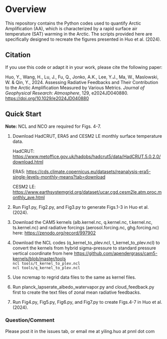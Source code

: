# Overview

This repository contains the Python codes used to quantify Arctic Amplification (AA), which is characterized by a rapid surface air temperature (SAT) warming in the Arctic. The scripts provided here are specifically designed to recreate the figures presented in Huo et al. (2024).

## Citation
If you use this code or adapt it in your work, please cite the following paper:

Huo, Y., Wang, H., Lu, J., Fu, Q., Jonko, A.K., Lee, Y.J., Ma, W., Maslowski, W. & Qin, Y., 2024. Assessing Radiative Feedbacks and Their Contribution to the Arctic Amplification Measured by Various Metrics. *Journal of Geophysical Research: Atmosphere*, 129, e2024JD040880. https://doi.org/10.1029/e2024JD040880

## Quick Start
**Note:** NCL and NCO are required for Figs. 4-7.
1. Download HadCRUT, ERA5 and CESM2 LE monthly surface temperature data.

   HadCRUT: https://www.metoffice.gov.uk/hadobs/hadcrut5/data/HadCRUT.5.0.2.0/download.html

   ERA5: https://cds.climate.copernicus.eu/datasets/reanalysis-era5-single-levels-monthly-means?tab=download

   CESM2 LE: https://www.earthsystemgrid.org/dataset/ucar.cgd.cesm2le.atm.proc.monthly_ave.html
3. Run Fig1.py, Fig2.py, and Fig3.py to generate Figs.1-3 in Huo et al. (2024).
4. Download the CAM5 kernels (alb.kernel.nc, q.kernel.nc, t.kernel.nc, ts.kernel.nc) and radiative forcings (aerosol.forcing.nc, ghg.forcing.nc) here: https://zenodo.org/record/997902 
5. Download the NCL codes (q_kernel_to_plev.ncl, t_kernel_to_plev.ncl) to convert the kernels from hybrid sigma-pressure to standard pressure vertical coordinate from here https://github.com/apendergrass/cam5-kernels/blob/master/tools  
`ncl tools/t_kernel_to_plev.ncl`  
`ncl tools/q_kernel_to_plev.ncl`
6. Use ncremap to regrid data files to the same as kernel files. 
7. Run planck_lapserate_albedo_watervapor.py and cloud_feedback.py first to create the text files of zonal mean radiative feedbacks.
8. Run Fig4.py, Fig5.py, Fig6.py, and Fig7.py to create Figs.4-7 in Huo et al. (2024).

### Question/Comment
Please post it in the issues tab, or email me at yiling.huo at pnnl dot com
